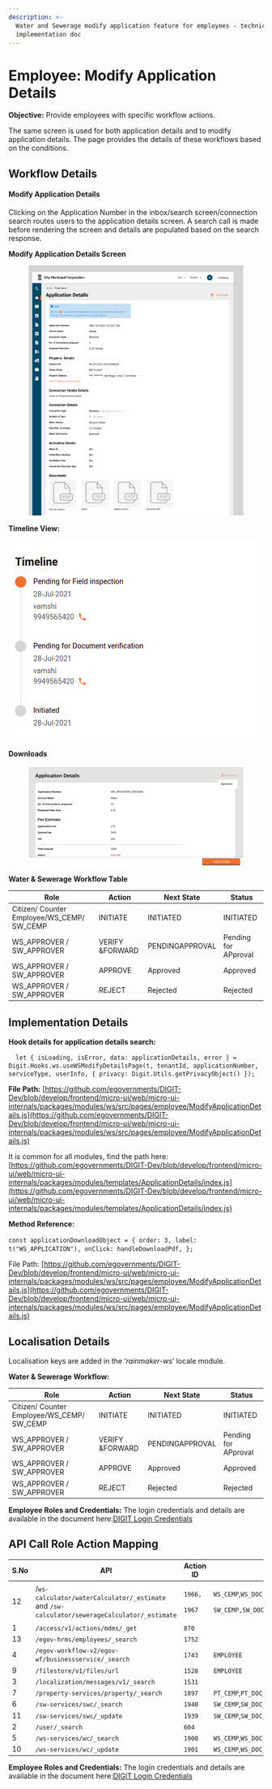 ```yaml
---
description: >-
  Water and Sewerage modify application feature for employees - technical
  implementation doc
---
```


# Employee: Modify Application Details

**Objective:** Provide employees with specific workflow actions.

The same screen is used for both application details and to modify application details. The page provides the details of these workflows based on the conditions.

## **Workflow Details**

#### **Modify Application Details**

Clicking on the Application Number in the inbox/search screen/connection search routes users to the application details screen. A search call is made before rendering the screen and details are populated based on the search response.

**Modify Application Details Screen**

<div align="left">

<figure><img src="../../../../../.gitbook/assets/image (372).png" alt=""><figcaption></figcaption></figure>

</div>

**Timeline View:**

![](<../../../../../.gitbook/assets/image (175).png>)

#### Downloads <a href="#downloads" id="downloads"></a>

<figure><img src="../../../../../.gitbook/assets/image (554).png" alt=""><figcaption></figcaption></figure>

**Water & Sewerage Workflow Table**

| **Role**                                     | **Action**       | **Next State**  | **Status**           |
| -------------------------------------------- | ---------------- | --------------- | -------------------- |
| Citizen/ Counter Employee/WS\_CEMP/ SW\_CEMP | INITIATE         | INITIATED       | INITIATED            |
| WS\_APPROVER / SW\_APPROVER                  | VERIFY \&FORWARD | PENDINGAPPROVAL | Pending for APproval |
| WS\_APPROVER / SW\_APPROVER                  | APPROVE          | Approved        | Approved             |
| WS\_APPROVER / SW\_APPROVER                  | REJECT           | Rejected        | Rejected             |

## **Implementation Details**

**Hook details for application details search:**

```
  let { isLoading, isError, data: applicationDetails, error } = Digit.Hooks.ws.useWSModifyDetailsPage(t, tenantId, applicationNumber, serviceType, userInfo, { privacy: Digit.Utils.getPrivacyObject() });
```

**File Path:** [https://github.com/egovernments/DIGIT-Dev/blob/develop/frontend/micro-ui/web/micro-ui-internals/packages/modules/ws/src/pages/employee/ModifyApplicationDetails.js](https://github.com/egovernments/DIGIT-Dev/blob/develop/frontend/micro-ui/web/micro-ui-internals/packages/modules/ws/src/pages/employee/ModifyApplicationDetails.js)

It is common for all modules, find the path here: [https://github.com/egovernments/DIGIT-Dev/blob/develop/frontend/micro-ui/web/micro-ui-internals/packages/modules/templates/ApplicationDetails/index.js](https://github.com/egovernments/DIGIT-Dev/blob/develop/frontend/micro-ui/web/micro-ui-internals/packages/modules/templates/ApplicationDetails/index.js)

**Method Reference:**

`const applicationDownloadObject = { order: 3, label: t("WS_APPLICATION"), onClick: handleDownloadPdf, };`&#x20;

File Path: [https://github.com/egovernments/DIGIT-Dev/blob/develop/frontend/micro-ui/web/micro-ui-internals/packages/modules/ws/src/pages/employee/ModifyApplicationDetails.js](https://github.com/egovernments/DIGIT-Dev/blob/develop/frontend/micro-ui/web/micro-ui-internals/packages/modules/ws/src/pages/employee/ModifyApplicationDetails.js)

## **Localisation Details**

Localisation keys are added in the ‘_rainmaker-ws_’ locale module.

**Water & Sewerage Workflow:**

| **Role**                                     | **Action**       | **Next State**  | **Status**           |
| -------------------------------------------- | ---------------- | --------------- | -------------------- |
| Citizen/ Counter Employee/WS\_CEMP/ SW\_CEMP | INITIATE         | INITIATED       | INITIATED            |
| WS\_APPROVER / SW\_APPROVER                  | VERIFY \&FORWARD | PENDINGAPPROVAL | Pending for APproval |
| WS\_APPROVER / SW\_APPROVER                  | APPROVE          | Approved        | Approved             |
| WS\_APPROVER / SW\_APPROVER                  | REJECT           | Rejected        | Rejected             |

**Employee Roles and Credentials:** The login credentials and details are available in the document here:[<img src="https://developers.google.com/drive/images/drive_icon.png" alt="" data-size="line">DIGIT Login Credentials](https://docs.google.com/spreadsheets/d/15p6dmlVUXvopvzyyG06ty2rxtffSMQxN5F2l2FSWoFA/edit#gid=0)

## **API Call Role Action Mapping**

<table><thead><tr><th width="99">S.No</th><th>API</th><th>Action ID</th><th>Roles</th></tr></thead><tbody><tr><td>12</td><td>/<code>ws-calculator/waterCalculator/_estimate</code> and <code>/sw-calculator/sewerageCalculator/_estimate</code></td><td><p><code>1966,</code></p><p><code>1967</code></p></td><td><p><code>WS_CEMP</code>,<code>WS_DOC_VERIFIER</code>,<code>WS_FIELD_INSPECTOR</code>,<code>WS_APPROVER</code>,<code>WS_CLERK</code></p><p><code>SW_CEMP,SW_DOC_VERIFIER,SW_FIELD_INSPECTOR,SW_CLERK</code></p></td></tr><tr><td>1</td><td><code>/access/v1/actions/mdms/_get</code></td><td><code>870</code></td><td> </td></tr><tr><td>13</td><td><code>/egov-hrms/employees/_search</code></td><td><code>1752</code></td><td> </td></tr><tr><td>4</td><td><code>/egov-workflow-v2/egov-wf/businessservice/_search</code></td><td><code>1743</code></td><td><code>EMPLOYEE</code></td></tr><tr><td>9</td><td><code>/filestore/v1/files/url</code></td><td><code>1528</code></td><td><code>EMPLOYEE</code></td></tr><tr><td>3</td><td><code>/localization/messages/v1/_search</code></td><td><code>1531</code></td><td> </td></tr><tr><td>7</td><td><code>/property-services/property/_search</code></td><td><code>1897</code></td><td><code>PT_CEMP</code>,<code>PT_DOC_VERIFIER</code>,<code>PT_FIELD_INSPECTOR</code>,<code>PT_APPROVER</code></td></tr><tr><td>6</td><td><code>/sw-services/swc/_search</code></td><td><code>1940</code></td><td><code>SW_CEMP</code>,<code>SW_DOC_VERIFIER</code>,<code>SW_FIELD_INSPECTOR</code>,<code>SW_CLERK</code></td></tr><tr><td>11</td><td><code>/sw-services/swc/_update</code></td><td><code>1939</code></td><td><code>SW_CEMP</code>,<code>SW_DOC_VERIFIER</code>,<code>SW_FIELD_INSPECTOR</code>,<code>SW_CLERK</code></td></tr><tr><td>2</td><td><code>/user/_search</code></td><td><code>604</code></td><td> </td></tr><tr><td>5</td><td><code>/ws-services/wc/_search</code></td><td><code>1900</code></td><td><code>WS_CEMP</code>,<code>WS_DOC_VERIFIER</code>,<code>WS_FIELD_INSPECTOR</code>,<code>WS_APPROVER</code>,<code>WS_CLERK</code></td></tr><tr><td>10</td><td><code>/ws-services/wc/_update</code></td><td><code>1901</code></td><td><code>WS_CEMP</code>,<code>WS_DOC_VERIFIER</code>,<code>WS_FIELD_INSPECTOR</code>,<code>WS_APPROVER</code>,<code>WS_CLERK</code></td></tr></tbody></table>

&#x20;**Employee Roles and Credentials:** The login credentials and details are available in the document here:[<img src="https://developers.google.com/drive/images/drive_icon.png" alt="" data-size="line">DIGIT Login Credentials](https://docs.google.com/spreadsheets/d/15p6dmlVUXvopvzyyG06ty2rxtffSMQxN5F2l2FSWoFA/edit#gid=0)
